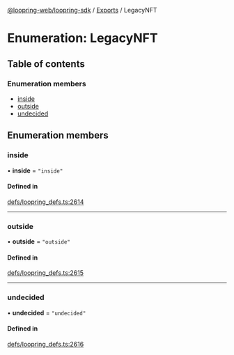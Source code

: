 [@loopring-web/loopring-sdk](../README.md) / [Exports](../modules.md) / LegacyNFT

# Enumeration: LegacyNFT

## Table of contents

### Enumeration members

- [inside](LegacyNFT.md#inside)
- [outside](LegacyNFT.md#outside)
- [undecided](LegacyNFT.md#undecided)

## Enumeration members

### inside

• **inside** = `"inside"`

#### Defined in

[defs/loopring_defs.ts:2614](https://github.com/Loopring/loopring_sdk/blob/24fdf4c/src/defs/loopring_defs.ts#L2614)

___

### outside

• **outside** = `"outside"`

#### Defined in

[defs/loopring_defs.ts:2615](https://github.com/Loopring/loopring_sdk/blob/24fdf4c/src/defs/loopring_defs.ts#L2615)

___

### undecided

• **undecided** = `"undecided"`

#### Defined in

[defs/loopring_defs.ts:2616](https://github.com/Loopring/loopring_sdk/blob/24fdf4c/src/defs/loopring_defs.ts#L2616)
